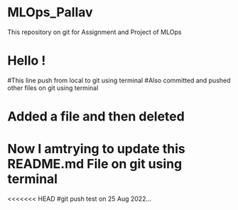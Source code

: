 # MLOps_Pallav
This repository on git for Assignment and Project of MLOps

# Hello !
#This line push from local to git using terminal
#Also committed and pushed other files on git using terminal

# Added a file and then deleted
# Now I amtrying to update this README.md File on git using terminal

<<<<<<< HEAD
#git push test on 25 Aug 2022...



